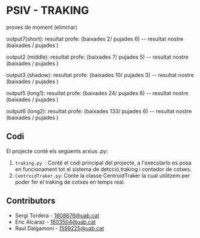 # PSIV - TRAKING

proves de moment (eliminar)

output7(short):   resultat profe: (baixades 2/ pujades 6)  -- resultat nostre (baixades / pujades ) 

output2 (middle):   resultat profe: (baixades 7/ pujades 5)  -- resultat nostre (baixades / pujades ) 

output3 (shadow):   resultat profe: (baixades 10/ pujades 3)  -- resultat nostre (baixades / pujades ) 

output5 (long1):   resultat profe: (baixades 24/ pujades 8)  -- resultat nostre (baixades / pujades ) 

output6 (long2):   resultat profe: (baixades 133/ pujades 6)  -- resultat nostre (baixades / pujades ) 


## Codi
El projecte conté els següents arxius *.py*:
1. ``traking.py ``: Conté el codi principal del projecte, a l'executarlo es posa en funcionament tot el sistema de detcció,traking i contador de cotxes.
2. ``CentroidTraker.py``: Conte la classe CentroidTraker la cual utilitzem per poder fer el traking de cotxes en temps real.







## Contributors
* Sergi Tordera - 1608676@uab.cat
* Eric Alcaraz - 1603504@uab.cat                
* Raul Dalgamoni - 1599225@uab.cat
